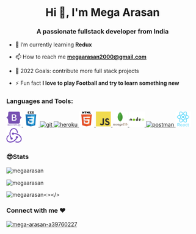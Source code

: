 <h1 align="center">Hi 👋, I'm Mega Arasan</h1>
<h3 align="center">A passionate fullstack developer from India</h3>

- 🌱 I’m currently learning **Redux**

- 📫 How to reach me **megaarasan2000@gmail.com**
- 🥅 2022 Goals: contribute more full stack projects

- ⚡ Fun fact **I love to play Football and try to learn something new**



<h3 align="left">Languages and Tools:</h3>
<p align="left"> <a href="https://getbootstrap.com" target="_blank" rel="noreferrer"> <img src="https://raw.githubusercontent.com/devicons/devicon/master/icons/bootstrap/bootstrap-plain-wordmark.svg" alt="bootstrap" width="40" height="40"/> </a> <a href="https://www.chartjs.org" target="_blank" rel="noreferrer"> <img src="https://raw.githubusercontent.com/devicons/devicon/master/icons/css3/css3-original-wordmark.svg" alt="css3" width="40" height="40"/> </a>  <a href="https://git-scm.com/" target="_blank" rel="noreferrer"> <img src="https://www.vectorlogo.zone/logos/git-scm/git-scm-icon.svg" alt="git" width="40" height="40"/> </a> <a href="https://heroku.com" target="_blank" rel="noreferrer"> <img src="https://www.vectorlogo.zone/logos/heroku/heroku-icon.svg" alt="heroku" width="40" height="40"/> </a> <a href="https://www.w3.org/html/" target="_blank" rel="noreferrer"> <img src="https://raw.githubusercontent.com/devicons/devicon/master/icons/html5/html5-original-wordmark.svg" alt="html5" width="40" height="40"/> </a> <a href="https://developer.mozilla.org/en-US/docs/Web/JavaScript" target="_blank" rel="noreferrer"> <img src="https://raw.githubusercontent.com/devicons/devicon/master/icons/javascript/javascript-original.svg" alt="javascript" width="40" height="40"/> </a> <a href="https://www.mongodb.com/" target="_blank" rel="noreferrer"> <img src="https://raw.githubusercontent.com/devicons/devicon/master/icons/mongodb/mongodb-original-wordmark.svg" alt="mongodb" width="40" height="40"/> </a> <a href="https://nodejs.org" target="_blank" rel="noreferrer"> <img src="https://raw.githubusercontent.com/devicons/devicon/master/icons/nodejs/nodejs-original-wordmark.svg" alt="nodejs" width="40" height="40"/> </a> <a href="https://postman.com" target="_blank" rel="noreferrer"> <img src="https://www.vectorlogo.zone/logos/getpostman/getpostman-icon.svg" alt="postman" width="40" height="40"/> </a> <a href="https://reactjs.org/" target="_blank" rel="noreferrer"> <img src="https://raw.githubusercontent.com/devicons/devicon/master/icons/react/react-original-wordmark.svg" alt="react" width="40" height="40"/> </a> <a href="https://redux.js.org" target="_blank" rel="noreferrer"> <img src="https://raw.githubusercontent.com/devicons/devicon/master/icons/redux/redux-original.svg" alt="redux" width="40" height="40"/> </a> </p>

<h3 align="left">😎Stats</h3>
<p>
<img align="center" src="https://github-readme-stats.vercel.app/api?username=MegaArasan&theme=highcontrast&show_icons=true&count_private=true" alt="megaarasan" /></p>
<p><img align="center" src="https://github-readme-streak-stats.herokuapp.com/?user=megaarasan&theme=highcontrast" alt="megaarasan" /></p>
<p><img align="left" src="https://github-readme-stats.vercel.app/api/top-langs/?username=MegaArasan&theme=highcontrast" alt="megaarasan" />
</p>

<></>
<h3 align="left">Connect with me ❤️</h3>
<p align="left">
<a href="https://linkedin.com/in/mega-arasan-a39760227" target="blank"><img align="center" src="https://raw.githubusercontent.com/rahuldkjain/github-profile-readme-generator/master/src/images/icons/Social/linked-in-alt.svg" alt="mega-arasan-a39760227" height="30" width="40" /></a>
</p>
